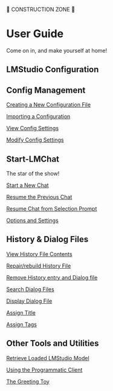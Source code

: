 
🚧 CONSTRUCTION ZONE 🚧

# User Guide
Come on in, and make yourself at home!

## LMStudio Configuration


## Config Management
 [Creating a New Configuration File](./Section/config-management.md#create-a-new-config)

 [Importing a Configuration](./Section/config-management.md#import-an-existing-config)

 [View Config Settings](./Section/config-management.md#view-a-config)

 [Modify Config Settings](./Section/config-management.md#modify-config-settings)

## Start-LMChat
The star of the show!

[Start a New Chat](./Section/start-lmchat.md#start-a-new-chat)

[Resume the Previous Chat](./Section/start-lmchat.md#resume-previous-chat)

[Resume Chat from Selection Prompt](./Section/start-lmchat.md#select-and-resume-chat)

[Options and Settings](https://github.com/jross365/LMStudio-Client/blob/main/Docs/Start-LMChat-Options.md)

## History & Dialog Files
[View History File Contents]()

[Repair/rebuild History File]()

[Remove History entry and Dialog file]()

[Search Dialog Files]()

[Display Dialog File]()

[Assign Title]()

[Assign Tags]()

## Other Tools and Utilities

[Retrieve Loaded LMStudio Model]()

[Using the Programmatic Client]()

[The Greeting Toy]()
